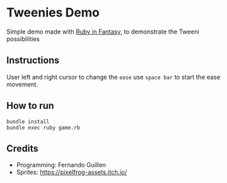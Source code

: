 # Tweenies Demo

Simple demo made with [Ruby in Fantasy](https://github.com/fguillen/fantasy), to demonstrate
the Tweeni possibilities

## Instructions

User left and right cursor to change the `ease` use `space bar` to start the ease movement.

## How to run

    bundle install
    bundle exec ruby game.rb

## Credits

- Programming: Fernando Guillen
- Sprites: https://pixelfrog-assets.itch.io/

